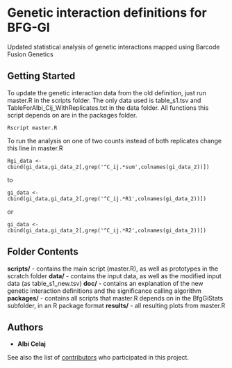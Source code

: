 # Genetic interaction definitions for BFG-GI

Updated statistical analysis of genetic interactions mapped using Barcode Fusion Genetics

## Getting Started

To update the genetic interaction data from the old definition, just run master.R in the scripts folder.  The only data used is table_s1.tsv and TableForAlbi_Cij_WithReplicates.txt in the data folder.  All functions this script depends on are in the packages folder.  

```
Rscript master.R
```

To run the analysis on one of two counts instead of both replicates change this line in master.R

```
Rgi_data <- cbind(gi_data,gi_data_2[,grep('^C_ij.*sum',colnames(gi_data_2))])
```

to
```
gi_data <- cbind(gi_data,gi_data_2[,grep('^C_ij.*R1',colnames(gi_data_2))])

```
or
```
gi_data <- cbind(gi_data,gi_data_2[,grep('^C_ij.*R2',colnames(gi_data_2))])
```

## Folder Contents
**scripts/** - contains the main script (master.R), as well as prototypes in the scratch folder
**data/** - contains the input data, as well as the modified input data (as table_s1_new.tsv)
**doc/** - contains an explanation of the new genetic interaction definitions and the significance calling algorithm
**packages/** - contains all scripts that master.R depends on in the BfgGiStats subfolder, in an R package format
**results/** - all resulting plots from master.R

## Authors

* **Albi Celaj**

See also the list of [contributors](https://github.com/your/project/contributors) who participated in this project.
